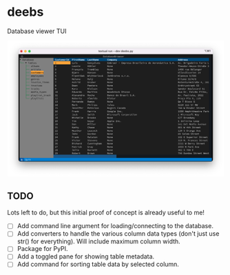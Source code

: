# deebs
Database viewer TUI

![Deebs screenshot](https://raw.githubusercontent.com/joshburnett/deebs/main/deebs.png "Deebs")

## TODO

Lots left to do, but this initial proof of concept is already useful to me!

- [ ] Add command line argument for loading/connecting to the database.
- [ ] Add converters to handle the various column data types (don't just use str() for everything). Will include maximum column width.
- [ ] Package for PyPI.
- [ ] Add a toggled pane for showing table metadata.
- [ ] Add command for sorting table data by selected column.
